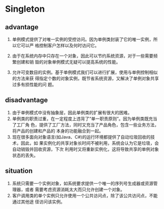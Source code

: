 # Singleton

## advantage

1. 单例模式提供了对唯一实例的受控访问。因为单例类封装了它的唯一实例，所以它可以严
格控制客户怎样以及何时访问它。

2. 由于在系统内存中只存在一个对象，因此可以节约系统资源，对于一些需要频繁创建和销
毁的对象单例模式无疑可以提高系统的性能。

3. 允许可变数目的实例。基于单例模式我们可以进行扩展，使用与单例控制相似的方法来获
得指定个数的对象实例，既节省系统资源，又解决了单例对象共享过多有损性能的问
题。

## disadvantage

1. 由于单例模式中没有抽象层，因此单例类的扩展有很大的困难。
2. 单例类的职责过重，在一定程度上违背了“单一职责原则”。因为单例类既充当了工厂角
色，提供了工厂方法，同时又充当了产品角色，包含一些业务方法，将产品的创建和产品的
本身的功能融合到一起。
3. 现在很多面向对象语言(如Java、C#)的运行环境都提供了自动垃圾回收的技术，因此，如
果实例化的共享对象长时间不被利用，系统会认为它是垃圾，会自动销毁并回收资源，下次
利用时又将重新实例化，这将导致共享的单例对象状态的丢失。

## situation

1. 系统只需要一个实例对象，如系统要求提供一个唯一的序列号生成器或资源管理器，或者
需要考虑资源消耗太大而只允许创建一个对象。
2. 客户调用类的单个实例只允许使用一个公共访问点，除了该公共访问点，不能通过其他途
径访问该实例。

